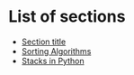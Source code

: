 # List of sections

- [Section title](filename.md)
- [Sorting Algorithms](sorting-algorithms.md)
- [Stacks in Python](stacks.md)
